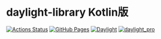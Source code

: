 # daylight-library Kotlin版
[![Actions Status](https://github.com/daylight-pro/daylight-library-kotlin/actions/workflows/verify.yml/badge.svg)](https://github.com/daylight-pro/daylight-library-kotlin/actions)
[![GitHub Pages](https://img.shields.io/static/v1?label=GitHub+Pages&message=+&color=brightgreen&logo=github)](https://daylight-pro.github.io/daylight-library-kotlin)
[![Daylight](https://img.shields.io/endpoint?url=https%3A%2F%2Fatcoder-badges.now.sh%2Fapi%2Fatcoder%2Fjson%2FDaylight)](https://atcoder.jp/users/Daylight)
[![daylight_pro](https://img.shields.io/endpoint?url=https%3A%2F%2Fcodechef-badges.vercel.app%2Fapi%2Fcodechef%2Fdaylight_pro)](https://www.codechef.com/users/daylight_pro)
